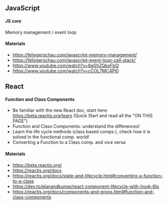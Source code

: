 ## JavaScript

#### JS core

Memory management / event loop

#### Materials

- <https://felixgerschau.com/javascript-memory-management/>
- <https://felixgerschau.com/javascript-event-loop-call-stack/>
- <https://www.youtube.com/watch?v=8aGhZQkoFbQ>
- <https://www.youtube.com/watch?v=cCOL7MC4Pl0>

## React

#### Function and Class Components

- Be familiar with the new React doc, start here:
  <https://beta.reactjs.org/learn>
  (Quick Start and read all the "ON THIS PAGE")
- Function and Class Components: understand the differences!
- Learn the life cycle methods (class based comps.), check how it is solved in the functional comp. world!
- Converting a Function to a Class comp. and vice versa

#### Materials

- <https://beta.reactjs.org/>
- <https://reactjs.org/docs>
- <https://reactjs.org/docs/state-and-lifecycle.html#converting-a-function-to-a-class>
- <https://dev.to/elanandkumar/react-component-lifecycle-with-hook-6lo>
- <https://reactjs.org/docs/components-and-props.html#function-and-class-components>
